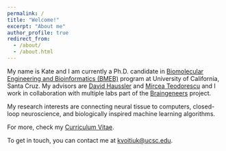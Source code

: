 ```yaml
---
permalink: /
title: "Welcome!"
excerpt: "About me"
author_profile: true
redirect_from: 
  - /about/
  - /about.html
---
```


My name is Kate and I am currently a Ph.D. candidate in [Biomolecular Engineering and Bioinformatics (BMEB)](https://pbse.ucsc.edu/bmeb/index.html) program at University of California, Santa Cruz. My advisors are [David Haussler](https://hausslergenomics.ucsc.edu/) and [Mircea Teodorescu](https://danserlab.github.io/index.html) and I work in collaboration with multiple labs part of the [Braingeneers](https://braingeneers.ucsc.edu/) project. 

My research interests are connecting neural tissue to computers, closed-loop neuroscience, and biologically inspired machine learning algorithms.


For more, check my [Curriculum Vitae](https://kvoitiuk.github.io/files/CV_kvoitiuk.pdf).

To get in touch, you can contact me at [kvoitiuk@ucsc.edu](kvoitiuk@ucsc.edu).
